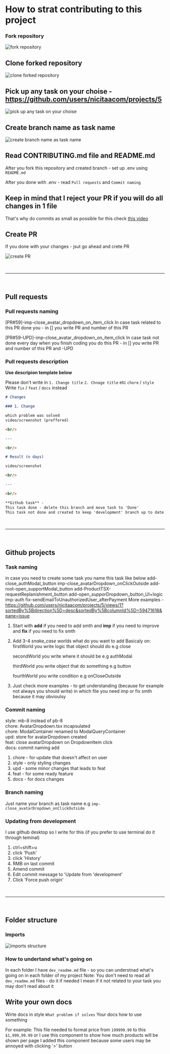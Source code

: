 # How to strat contributing to this project

### Fork repository

![fork repository](https://i.imgur.com/pjBCqGC.png)

## Clone forked repository

![clone forked repository](https://i.imgur.com/2IsIuv0.png)

## Pick up any task on your choise - https://github.com/users/nicitaacom/projects/5

![pick up any task on your choise](https://i.imgur.com/W2wxz9g.png)

## Create branch name as task name

![create branch name as task name](https://i.imgur.com/fcuUNur.png)

## Read CONTRIBUTING.md file and README.md

After you fork this repository and created branch - set up .env using `README.md`

After you done with .env - read `Pull requests` and `Commit naming`

## Keep in mind that I reject your PR if you will do all changes in 1 file

That's why do commits as small as possible for this check [this video](https://www.youtube.com/watch?v=Dy5t_H2PRrk&ab_channel=EricMurphy)

## Create PR

If you done with your changes - jsut go ahead and crete PR

![create PR](https://i.imgur.com/vqDYeJ8.png)

<br/>

---

<br/>

## Pull requests

### Pull requests naming

[PR#59]-imp-close_avatar_dropdown_on_item_click
In case task related to this PR done you - in [] you write PR and number of this PR

[PR#59-UPD]-imp-close_avatar_dropdown_on_item_click
In case task not done every day when you finish coding you do this PR - in [] you write PR and number of this PR and -UPD

### Pull requests description

**Use descripion template below**

Please don't write in `1. Change title` `2. Chnage title` etc `chore` / `style`<br/>
Write `fix` / `feat` / `docs` instead

```md
# Changes

### 1. Change

which problem was solved
video/screenshot (preffered)

<br/>

---

<br/>

# Result (n days)

video/screenshot

<br/>

---

<br/>

**Github task** -
This task done - delete this branch and move task to 'Done'
This task not done and created to keep 'development' branch up to date - don't delete this branch
```

<br/>

---

<br/>

## Github projects

### Task naming

in case you need to create some task you name this task like below
add-close_authModal_button
imp-close_avatarDropdown_onClickOutside
add-root-open_supportModal_button
add-ProductTSX-requestReplanishment_button
add-open_supporDropdown_button_UI+logic
imp-auth
fix-sendEmailToUnauthorizedUser_afterPayment
More examples - https://github.com/users/nicitaacom/projects/5/views/1?sortedBy%5Bdirection%5D=desc&sortedBy%5BcolumnId%5D=59471618&pane=issue

1. Start with **add** if you need to add smth and **imp** if you need to improve and **fix** if you need to fix smth
2. Add 3-4 _snake_case_ worlds what do you want to add
   Basicaly on:
   firstWorld you write logic that object should do e.g close

   secondWorld you write where it should be e.g authModal

   thirdWorld you write object that do something e.g button

   fourthWorld you write condition e.g onCloseOutside

3. Just check more examples - to get understanding (because for example not always you should write)
   in which file you need imp or fix smth because it may obvioulsy

### Commit naming

style: mb-8 instead of pb-8<br/>
chore: AvatarDropdown.tsx incapsulated<br/>
chore: ModalContainer renamed to ModalQueryContainer<br/>
upd: store for avatarDropdown created<br/>
feat: close avatarDropdown on DropdownItem click<br/>
docs: commit naming add<br/>

1. chore - for update that doesn't affect on user
2. style - only styling changes
3. upd - some minor changes that leads to feat
4. feat - for some ready feature
5. docs - for docs changes

### Branch naming

Just name your branch as task name e.g `imp-close_avatarDropdown_onClickOutside`

### Updating from development

I use github desktop so I write for this (if you prefer to use terminal do it through teminal)

1. ctrl+shift+u
2. click 'Push'
3. click 'History'
4. RMB on last commit
5. Amend commit
6. Edit commit message to 'Update from 'development'
7. Click 'Force push origin'

<br/>

---

<br/>

## Folder structure

### Imports

![imports structure](https://i.imgur.com/1LEoZ8K.png)

### How to undertand what's going on

In each folder I have `dev_readme.md` file - so you can understnad what's going on in each folder of my project
Note: You don't need to read all `dev_readme.md` files - do it if needed
I mean if it not related to your task you may don't read about it

## Write your own docs

Wirte docs in style
`What problem if solves`
Your docs how to use something

For example:
This file needed to format price from `199999.99` to this `$1,999,99.99`
or
I use this component to show how much products will be shown per page
I added this component because some users may be annoyed with clicking '>' button
